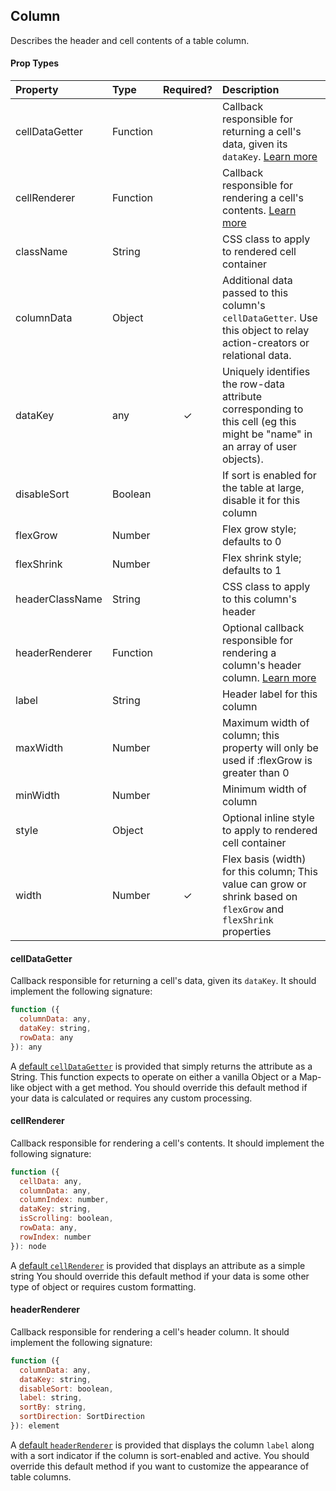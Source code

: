 Column
---------------

Describes the header and cell contents of a table column.

#### Prop Types
| Property | Type | Required? | Description |
|:---|:---|:---:|:---|
| cellDataGetter | Function |  | Callback responsible for returning a cell's data, given its `dataKey`. [Learn more](#celldatagetter) |
| cellRenderer |  Function |  | Callback responsible for rendering a cell's contents. [Learn more](#cellrenderer) |
| className | String |  | CSS class to apply to rendered cell container |
| columnData | Object |  | Additional data passed to this column's `cellDataGetter`. Use this object to relay action-creators or relational data. |
| dataKey | any | ✓ | Uniquely identifies the row-data attribute corresponding to this cell (eg this might be "name" in an array of user objects). |
| disableSort | Boolean |  | If sort is enabled for the table at large, disable it for this column |
| flexGrow | Number |  | Flex grow style; defaults to 0 |
| flexShrink | Number |  | Flex shrink style; defaults to 1 |
| headerClassName | String |  | CSS class to apply to this column's header |
| headerRenderer | Function |  | Optional callback responsible for rendering a column's header column. [Learn more](#headerrenderer) |
| label | String |  | Header label for this column |
| maxWidth | Number |  | Maximum width of column; this property will only be used if :flexGrow is greater than 0 |
| minWidth | Number |  | Minimum width of column |
| style | Object |  | Optional inline style to apply to rendered cell container |
| width | Number | ✓ | Flex basis (width) for this column; This value can grow or shrink based on `flexGrow` and `flexShrink` properties |

#### cellDataGetter

Callback responsible for returning a cell's data, given its `dataKey`.
It should implement the following signature:

```javascript
function ({
  columnData: any,
  dataKey: string,
  rowData: any
}): any
```

A [default `cellDataGetter`](https://github.com/bvaughn/react-virtualized/blob/master/source/Table/defaultCellDataGetter.js) is provided that simply returns the attribute as a String.
This function expects to operate on either a vanilla Object or a Map-like object with a get method.
You should override this default method if your data is calculated or requires any custom processing.

#### cellRenderer

Callback responsible for rendering a cell's contents.
It should implement the following signature:

```javascript
function ({
  cellData: any,
  columnData: any,
  columnIndex: number,
  dataKey: string,
  isScrolling: boolean,
  rowData: any,
  rowIndex: number
}): node
```

A [default `cellRenderer`](https://github.com/bvaughn/react-virtualized/blob/master/source/Table/defaultCellRenderer.js) is provided that displays an attribute as a simple string
You should override this default method if your data is some other type of object or requires custom formatting.

#### headerRenderer

Callback responsible for rendering a cell's header column.
It should implement the following signature:

```javascript
function ({
  columnData: any,
  dataKey: string,
  disableSort: boolean,
  label: string,
  sortBy: string,
  sortDirection: SortDirection
}): element
```

A [default `headerRenderer`](https://github.com/bvaughn/react-virtualized/blob/master/source/Table/defaultHeaderRenderer.js) is provided that displays the column `label` along with a sort indicator if the column is sort-enabled and active.
You should override this default method if you want to customize the appearance of table columns.
